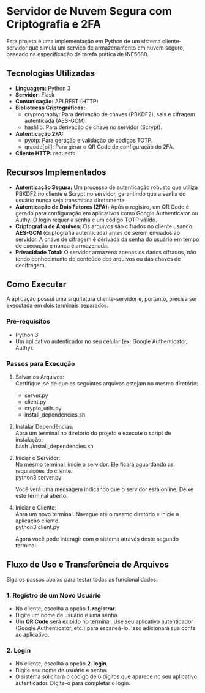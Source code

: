 # **Servidor de Nuvem Segura com Criptografia e 2FA**

Este projeto é uma implementação em Python de um sistema cliente-servidor que simula um serviço de armazenamento em nuvem seguro, baseado na especificação da tarefa prática de INE5680.  

## **Tecnologias Utilizadas**

* **Linguagem:** Python 3  
* **Servidor:** Flask  
* **Comunicação:** API REST (HTTP)  
* **Bibliotecas Criptográficas:**  
  * cryptography: Para derivação de chaves (PBKDF2), sais e cifragem autenticada (AES-GCM).  
  * hashlib: Para derivação de chave no servidor (Scrypt).  
* **Autenticação 2FA:**  
  * pyotp: Para geração e validação de códigos TOTP.  
  * qrcode\[pil\]: Para gerar o QR Code de configuração do 2FA.  
* **Cliente HTTP:** requests

## **Recursos Implementados**

* **Autenticação Segura:** Um processo de autenticação robusto que utiliza PBKDF2 no cliente e Scrypt no servidor, garantindo que a senha do usuário nunca seja transmitida diretamente.  
* **Autenticação de Dois Fatores (2FA):** Após o registro, um QR Code é gerado para configuração em aplicativos como Google Authenticator ou Authy. O login requer a senha e um código TOTP válido.  
* **Criptografia de Arquivos:** Os arquivos são cifrados no cliente usando **AES-GCM** (criptografia autenticada) antes de serem enviados ao servidor. A chave de cifragem é derivada da senha do usuário em tempo de execução e nunca é armazenada.  
* **Privacidade Total:** O servidor armazena apenas os dados cifrados, não tendo conhecimento do conteúdo dos arquivos ou das chaves de decifragem.

## **Como Executar**

A aplicação possui uma arquitetura cliente-servidor e, portanto, precisa ser executada em dois terminais separados.

### **Pré-requisitos**

* Python 3\.  
* Um aplicativo autenticador no seu celular (ex: Google Authenticator, Authy).

### **Passos para Execução**

1. Salvar os Arquivos:  
   Certifique-se de que os seguintes arquivos estejam no mesmo diretório:  
   * server.py  
   * client.py  
   * crypto_utils.py  
   * install_dependencies.sh  
2. Instalar Dependências:  
   Abra um terminal no diretório do projeto e execute o script de instalação:  
   bash ./install_dependencies.sh

3. Iniciar o Servidor:  
   No mesmo terminal, inicie o servidor. Ele ficará aguardando as requisições do cliente.  
   python3 server.py

   Você verá uma mensagem indicando que o servidor está online. Deixe este terminal aberto.  
4. Iniciar o Cliente:  
   Abra um novo terminal. Navegue até o mesmo diretório e inicie a aplicação cliente.  
   python3 client.py

   Agora você pode interagir com o sistema através deste segundo terminal.

## **Fluxo de Uso e Transferência de Arquivos**

Siga os passos abaixo para testar todas as funcionalidades.

### **1\. Registro de um Novo Usuário**

* No cliente, escolha a opção **1\. registrar**.  
* Digite um nome de usuário e uma senha.  
* Um **QR Code** será exibido no terminal. Use seu aplicativo autenticador (Google Authenticator, etc.) para escaneá-lo. Isso adicionará sua conta ao aplicativo.

### **2\. Login**

* No cliente, escolha a opção **2\. login**.  
* Digite seu nome de usuário e senha.  
* O sistema solicitará o código de 6 dígitos que aparece no seu aplicativo autenticador. Digite-o para completar o login.